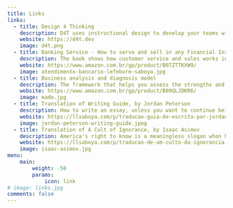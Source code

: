 ```yaml
---
title: Links
links:
  - title: Design 4 Thinking 
    description: D4T uses instructional design to develop your teams with your companies knowledge and know-how.
    website: https://d4t.dev
    image: d4t.png
  - title: Banking Service - How to serve and sell in any Financial Institution
    description: The book shows how customer service and sales works in banks and financial institutions with a different approach through the challenges of those who actually work in a bank branch.
    website: https://www.amazon.com.br/gp/product/B07ZTTKXW9/
    image: atendimento-bancario-lefebvre-saboya.jpg
  - title: Business analysis and diagnosis model
    description: The framework that helps you assess the strengths and opportunities of your organization and improve its most important characteristics of excellence and organizational performance. 
    website: https://www.amazon.com.br/gp/product/B09QLJDKR6/
    image: made.jpg
  - title: Translation of Writing Guide, by Jordan Peterson 
    description: How to write an essay, unless you want to continue being ignorant and without substance, learn to write.
    website: https://llsaboya.com/p/traducao-guia-de-escrita-por-jordan-peterson/
    image: jordan-peterson-writing-guide.jpeg
  - title: Translation of A Cult of Ignorance, by Isaac Asimov  
    description: America's right to know is a meaningless slogan when hardly anyone can read.
    website: https://llsaboya.com/p/traducao-de-um-culto-da-ignorancia-por-isaac-asimov/
    image: isaac-asimov.jpg
menu:
    main: 
        weight: -50
        params:
            icon: link
# image: links.jpg
comments: false
---
```


